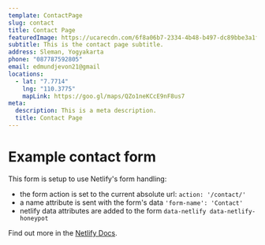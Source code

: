 ```yaml
---
template: ContactPage
slug: contact
title: Contact Page
featuredImage: https://ucarecdn.com/6f8a06b7-2334-4b48-b497-dc89bbe3a1f3/
subtitle: This is the contact page subtitle.
address: Sleman, Yogyakarta
phone: "087787592805"
email: edmundjevon21@gmail
locations:
  - lat: "7.7714"
    lng: "110.3775"
    mapLink: https://goo.gl/maps/QZo1neKCcE9nF8us7
meta:
  description: This is a meta description.
  title: Contact Page
---
```


# Example contact form

This form is setup to use Netlify's form handling:

- the form action is set to the current absolute url: `action: '/contact/'`
- a name attribute is sent with the form's data `'form-name': 'Contact'`
- netlify data attributes are added to the form `data-netlify data-netlify-honeypot`

Find out more in the [Netlify Docs](https://www.netlify.com/docs/form-handling/).
